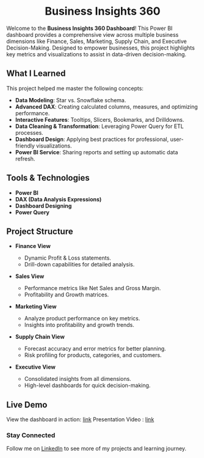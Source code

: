 <div align="center">

# Business Insights 360  

</div>

Welcome to the **Business Insights 360 Dashboard**! This Power BI dashboard provides a comprehensive view across multiple business dimensions like Finance, Sales, Marketing, Supply Chain, and Executive Decision-Making. Designed to empower businesses, this project highlights key metrics and visualizations to assist in data-driven decision-making.

## What I Learned  

This project helped me master the following concepts:  
- **Data Modeling**: Star vs. Snowflake schema.  
- **Advanced DAX**: Creating calculated columns, measures, and optimizing performance.  
- **Interactive Features**: Tooltips, Slicers, Bookmarks, and Drilldowns.  
- **Data Cleaning & Transformation**: Leveraging Power Query for ETL processes.  
- **Dashboard Design**: Applying best practices for professional, user-friendly visualizations.  
- **Power BI Service**: Sharing reports and setting up automatic data refresh.

## Tools & Technologies  

- **Power BI**  
- **DAX (Data Analysis Expressions)**  
- **Dashboard Designing**  
- **Power Query**

## Project Structure   

- **Finance View**  
  - Dynamic Profit & Loss statements.
  - Drill-down capabilities for detailed analysis.

- **Sales View**  
  - Performance metrics like Net Sales and Gross Margin.
  - Profitability and Growth matrices.

- **Marketing View**  
  - Analyze product performance on key metrics.
  - Insights into profitability and growth trends.

- **Supply Chain View**  
  - Forecast accuracy and error metrics for better planning.
  - Risk profiling for products, categories, and customers.

- **Executive View**  
  - Consolidated insights from all dimensions.
  - High-level dashboards for quick decision-making.

##  Live Demo  

View the dashboard in action: [link](https://bit.ly/4iBym8d)
Presentation Video : [link](https://www.linkedin.com/feed/update/urn:li:activity:7293314563209367552/) 

### Stay Connected  
Follow me on [LinkedIn](https://www.linkedin.com/in/sowmya-sreenivasan/) to see more of my projects and learning journey.
